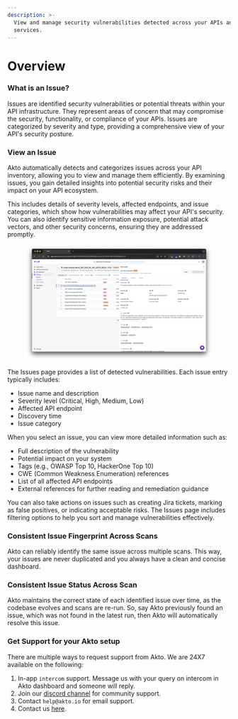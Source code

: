```yaml
---
description: >-
  View and manage security vulnerabilities detected across your APIs and
  services.
---
```


# Overview

### What is an Issue?

Issues are identified security vulnerabilities or potential threats within your API infrastructure. They represent areas of concern that may compromise the security, functionality, or compliance of your APIs. Issues are categorized by severity and type, providing a comprehensive view of your API's security posture.

### View an Issue

Akto automatically detects and categorizes issues across your API inventory, allowing you to view and manage them efficiently. By examining issues, you gain detailed insights into potential security risks and their impact on your API ecosystem.

This includes details of severity levels, affected endpoints, and issue categories, which show how vulnerabilities may affect your API's security. You can also identify sensitive information exposure, potential attack vectors, and other security concerns, ensuring they are addressed promptly.

<figure><img src="../../.gitbook/assets/image (1) (1) (1) (1) (1) (1) (1) (1) (1) (1) (1) (1) (1) (1).png" alt=""><figcaption></figcaption></figure>

The Issues page provides a list of detected vulnerabilities. Each issue entry typically includes:

* Issue name and description
* Severity level (Critical, High, Medium, Low)
* Affected API endpoint
* Discovery time
* Issue category

When you select an issue, you can view more detailed information such as:

* Full description of the vulnerability
* Potential impact on your system
* Tags (e.g., OWASP Top 10, HackerOne Top 10)
* CWE (Common Weakness Enumeration) references
* List of all affected API endpoints
* External references for further reading and remediation guidance

You can also take actions on issues such as creating Jira tickets, marking as false positives, or indicating acceptable risks. The Issues page includes filtering options to help you sort and manage vulnerabilities effectively.

### Consistent Issue Fingerprint Across Scans

Akto can reliably identify the same issue across multiple scans. This way, your issues are never duplicated and you always have a clean and concise dashboard.

### Consistent Issue Status Across Scan

Akto maintains the correct state of each identified issue over time, as the codebase evolves and scans are re-run. So, say Akto previously found an issue, which was not found in the latest run, then Akto will automatically resolve this issue.

### Get Support for your Akto setup

There are multiple ways to request support from Akto. We are 24X7 available on the following:

1. In-app `intercom` support. Message us with your query on intercom in Akto dashboard and someone will reply.
2. Join our [discord channel](https://www.akto.io/community) for community support.
3. Contact `help@akto.io` for email support.
4. Contact us [here](https://www.akto.io/contact-us).
